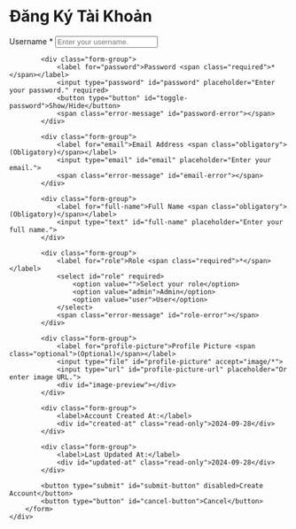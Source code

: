 

<html lang="vi">
<head>
    <meta charset="UTF-8">
    <meta name="viewport" content="width=device-width, initial-scale=1.0">
    <link rel="stylesheet" href="styles.css">
    <title>Đăng Ký Tài Khoản</title>
</head>
<body>
    <div class="container">
        <h1>Đăng Ký Tài Khoản</h1>
        <form id="registration-form">
            <div class="form-group">
                <label for="username">Username <span class="required">*</span></label>
                <input type="text" id="username" placeholder="Enter your username." required>
                <span class="error-message" id="username-error"></span>
            </div>

            <div class="form-group">
                <label for="password">Password <span class="required">*</span></label>
                <input type="password" id="password" placeholder="Enter your password." required>
                <button type="button" id="toggle-password">Show/Hide</button>
                <span class="error-message" id="password-error"></span>
            </div>

            <div class="form-group">
                <label for="email">Email Address <span class="obligatory">(Obligatory)</span></label>
                <input type="email" id="email" placeholder="Enter your email.">
                <span class="error-message" id="email-error"></span>
            </div>

            <div class="form-group">
                <label for="full-name">Full Name <span class="obligatory">(Obligatory)</span></label>
                <input type="text" id="full-name" placeholder="Enter your full name.">
            </div>

            <div class="form-group">
                <label for="role">Role <span class="required">*</span></label>
                <select id="role" required>
                    <option value="">Select your role</option>
                    <option value="admin">Admin</option>
                    <option value="user">User</option>
                </select>
                <span class="error-message" id="role-error"></span>
            </div>

            <div class="form-group">
                <label for="profile-picture">Profile Picture <span class="optional">(Optional)</span></label>
                <input type="file" id="profile-picture" accept="image/*">
                <input type="url" id="profile-picture-url" placeholder="Or enter image URL.">
                <div id="image-preview"></div>
            </div>

            <div class="form-group">
                <label>Account Created At:</label>
                <div id="created-at" class="read-only">2024-09-28</div>
            </div>

            <div class="form-group">
                <label>Last Updated At:</label>
                <div id="updated-at" class="read-only">2024-09-28</div>
            </div>

            <button type="submit" id="submit-button" disabled>Create Account</button>
            <button type="button" id="cancel-button">Cancel</button>
        </form>
    </div>
</body>
</html>
